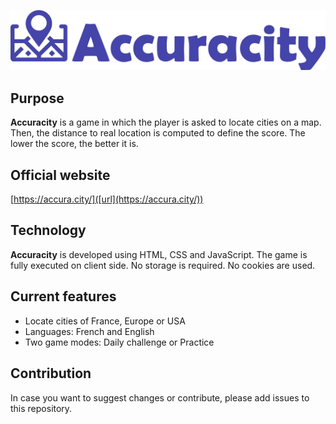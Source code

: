 ![Accuracity logo](logo2_txt.png)
## Purpose
**Accuracity** is a game in which the player is asked to locate cities on a map. Then, the distance to real location is computed to define the score. The lower the score, the better it is.
## Official website
[https://accura.city/]([url](https://accura.city/))
## Technology
**Accuracity** is developed using HTML, CSS and JavaScript. The game is fully executed on client side. No storage is required. No cookies are used.
## Current features
- Locate cities of France, Europe or USA
- Languages: French and English
- Two game modes: Daily challenge or Practice
## Contribution
In case you want to suggest changes or contribute, please add issues to this repository.
